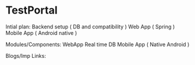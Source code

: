 # TestPortal

Intial plan:
Backend setup ( DB and compatibility )
Web App ( Spring )
Mobile App ( Android native )

Modules/Components:
WebApp
Real time DB
Mobile App ( Native Android )


Blogs/Imp Links:
